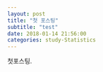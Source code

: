 ```yaml
---
layout: post
title: "첫 포스팅"
subtitle: "test"
date: 2018-01-14 21:56:00
categories: study-Statistics
---
```




첫포스팅. 